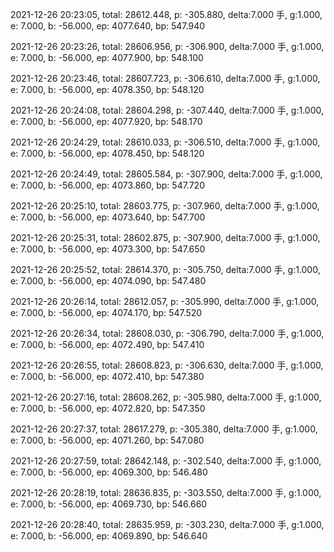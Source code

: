 2021-12-26 20:23:05, total: 28612.448, p: -305.880, delta:7.000 手, g:1.000, e: 7.000, b: -56.000, ep: 4077.640, bp: 547.940

2021-12-26 20:23:26, total: 28606.956, p: -306.900, delta:7.000 手, g:1.000, e: 7.000, b: -56.000, ep: 4077.900, bp: 548.100

2021-12-26 20:23:46, total: 28607.723, p: -306.610, delta:7.000 手, g:1.000, e: 7.000, b: -56.000, ep: 4078.350, bp: 548.120

2021-12-26 20:24:08, total: 28604.298, p: -307.440, delta:7.000 手, g:1.000, e: 7.000, b: -56.000, ep: 4077.920, bp: 548.170

2021-12-26 20:24:29, total: 28610.033, p: -306.510, delta:7.000 手, g:1.000, e: 7.000, b: -56.000, ep: 4078.450, bp: 548.120

2021-12-26 20:24:49, total: 28605.584, p: -307.900, delta:7.000 手, g:1.000, e: 7.000, b: -56.000, ep: 4073.860, bp: 547.720

2021-12-26 20:25:10, total: 28603.775, p: -307.960, delta:7.000 手, g:1.000, e: 7.000, b: -56.000, ep: 4073.640, bp: 547.700

2021-12-26 20:25:31, total: 28602.875, p: -307.900, delta:7.000 手, g:1.000, e: 7.000, b: -56.000, ep: 4073.300, bp: 547.650

2021-12-26 20:25:52, total: 28614.370, p: -305.750, delta:7.000 手, g:1.000, e: 7.000, b: -56.000, ep: 4074.090, bp: 547.480

2021-12-26 20:26:14, total: 28612.057, p: -305.990, delta:7.000 手, g:1.000, e: 7.000, b: -56.000, ep: 4074.170, bp: 547.520

2021-12-26 20:26:34, total: 28608.030, p: -306.790, delta:7.000 手, g:1.000, e: 7.000, b: -56.000, ep: 4072.490, bp: 547.410

2021-12-26 20:26:55, total: 28608.823, p: -306.630, delta:7.000 手, g:1.000, e: 7.000, b: -56.000, ep: 4072.410, bp: 547.380

2021-12-26 20:27:16, total: 28608.262, p: -305.980, delta:7.000 手, g:1.000, e: 7.000, b: -56.000, ep: 4072.820, bp: 547.350

2021-12-26 20:27:37, total: 28617.279, p: -305.380, delta:7.000 手, g:1.000, e: 7.000, b: -56.000, ep: 4071.260, bp: 547.080

2021-12-26 20:27:59, total: 28642.148, p: -302.540, delta:7.000 手, g:1.000, e: 7.000, b: -56.000, ep: 4069.300, bp: 546.480

2021-12-26 20:28:19, total: 28636.835, p: -303.550, delta:7.000 手, g:1.000, e: 7.000, b: -56.000, ep: 4069.730, bp: 546.660

2021-12-26 20:28:40, total: 28635.959, p: -303.230, delta:7.000 手, g:1.000, e: 7.000, b: -56.000, ep: 4069.890, bp: 546.640
